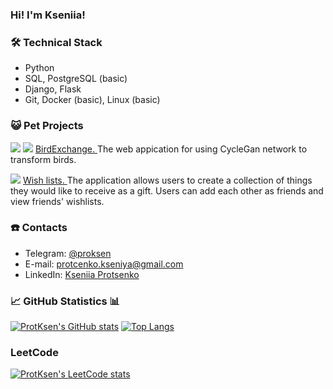 ### Hi! I'm Kseniia!

### 🛠 Technical Stack
*   Python
*   SQL, PostgreSQL (basic)
*   Django, Flask
*   Git, Docker (basic), Linux (basic)

### :smiley_cat: Pet Projects
<img src="https://img.shields.io/badge/-Flask-blue"> <img src="https://img.shields.io/badge/-Minio-orange"> <a href="https://github.com/bird-exchange"> BirdExchange. </a> The web appication for using CycleGan network to transform birds.

<img src="https://img.shields.io/badge/-Django-green"> <a href="https://github.com/ProtKsen/wish_lists"> Wish lists. </a> The application allows users to create a collection of things they would like to receive as a gift. Users can add each other as friends and view friends' wishlists.

### ☎️ Contacts
- Telegram: <a href="https://t.me/proksen">@proksen</a>
- E-mail: protcenko.kseniya@gmail.com
- LinkedIn: <a href="https://www.linkedin.com/in/kseniia-protsenko/"> Kseniia Protsenko </a>

### 📈 GitHub Statistics 📊
[![ProtKsen's GitHub stats](https://github-readme-stats.vercel.app/api?username=ProtKsen)](https://github.com/anuraghazra/github-readme-stats)
[![Top Langs](https://github-readme-stats.vercel.app/api/top-langs/?username=ProtKsen&layout=compact)](https://github.com/anuraghazra/github-readme-stats)

### LeetCode
[![ProtKsen's LeetCode stats](https://leetcode-stats-six.vercel.app/api?username=ProtKsen)](https://github.com/ProtKsen/leetcode-stats)

